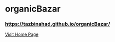 # organicBazar
### https://tazbinahad.github.io/organicBazar/
[Visit Home Page](https://tazbinahad.github.io/organicBazar/)
